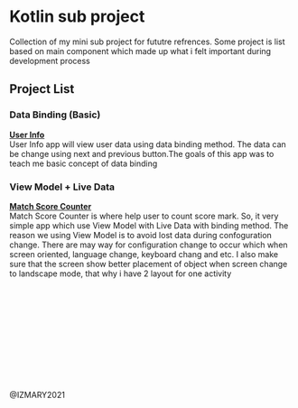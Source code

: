 # Kotlin sub project
 Collection of my mini sub project for fututre refrences. Some project is list based on main component which made up what i felt important during development process

## Project List
### Data Binding (Basic)
**[User Info](https://github.com/iz-hafiz/Kotlin-sub-project/tree/main/Data%20Binding%20(Basic)/UserInfoDataBinding)**  
User Info app will view user data using data binding method. The data can be change using next and previous button.The goals of this app was to teach me basic concept of data binding

### View Model + Live Data
**[Match Score Counter](https://github.com/iz-hafiz/Kotlin-sub-project/tree/main/Live%20data%20%2B%20View%20Model/MatchScoreCounterLiveDataViewModel)**  
Match Score Counter is where help user to count score mark. So, it very simple app which use View Model with Live Data with binding method. The reason we using View Model is to avoid lost data during confoguration change. There are may way for configuration change to occur which when screen oriented, language change, keyboard chang and etc. I also make sure that the screen show better placement of object when screen change to landscape mode, that why i have 2 layout for one activity

<br>
<br>
<br>
<br>
<br>
<br>
<br>
<br>
<br>
<br>

@IZMARY2021
